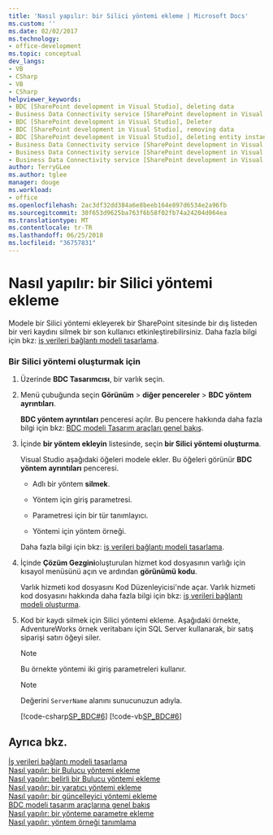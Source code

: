```yaml
---
title: 'Nasıl yapılır: bir Silici yöntemi ekleme | Microsoft Docs'
ms.custom: ''
ms.date: 02/02/2017
ms.technology:
- office-development
ms.topic: conceptual
dev_langs:
- VB
- CSharp
- VB
- CSharp
helpviewer_keywords:
- BDC [SharePoint development in Visual Studio], deleting data
- Business Data Connectivity service [SharePoint development in Visual Studio], Deleter
- BDC [SharePoint development in Visual Studio], Deleter
- BDC [SharePoint development in Visual Studio], removing data
- BDC [SharePoint development in Visual Studio], deleting entity instances
- Business Data Connectivity service [SharePoint development in Visual Studio], deleting entity instances
- Business Data Connectivity service [SharePoint development in Visual Studio], deleting data
- Business Data Connectivity service [SharePoint development in Visual Studio], removing data
author: TerryGLee
ms.author: tglee
manager: douge
ms.workload:
- office
ms.openlocfilehash: 2ac3df32dd384a6e8beeb164e897d6534e2a96fb
ms.sourcegitcommit: 30f653d9625ba763f6b58f02fb74a24204d064ea
ms.translationtype: MT
ms.contentlocale: tr-TR
ms.lasthandoff: 06/25/2018
ms.locfileid: "36757831"
---
```

# <a name="how-to-add-a-deleter-method"></a>Nasıl yapılır: bir Silici yöntemi ekleme
  Modele bir Silici yöntemi ekleyerek bir SharePoint sitesinde bir dış listeden bir veri kaydını silmek bir son kullanıcı etkinleştirebilirsiniz. Daha fazla bilgi için bkz: [iş verileri bağlantı modeli tasarlama](../sharepoint/designing-a-business-data-connectivity-model.md).  
  
### <a name="to-create-a-deleter-method"></a>Bir Silici yöntemi oluşturmak için  
  
1.  Üzerinde **BDC Tasarımcısı**, bir varlık seçin.  
  
2.  Menü çubuğunda seçin **Görünüm** > **diğer pencereler** > **BDC yöntem ayrıntıları**.  
  
     **BDC yöntem ayrıntıları** penceresi açılır. Bu pencere hakkında daha fazla bilgi için bkz: [BDC modeli Tasarım araçları genel bakış](../sharepoint/bdc-model-design-tools-overview.md).  
  
3.  İçinde **bir yöntem ekleyin** listesinde, seçin **bir Silici yöntemi oluşturma**.  
  
     Visual Studio aşağıdaki öğeleri modele ekler. Bu öğeleri görünür **BDC yöntem ayrıntıları** penceresi.  
  
    -   Adlı bir yöntem **silmek**.  
  
    -   Yöntem için giriş parametresi.  
  
    -   Parametresi için bir tür tanımlayıcı.  
  
    -   Yöntemi için yöntem örneği.  
  
     Daha fazla bilgi için bkz: [iş verileri bağlantı modeli tasarlama](../sharepoint/designing-a-business-data-connectivity-model.md).  
  
4.  İçinde **Çözüm Gezgini**oluşturulan hizmet kod dosyasının varlığı için kısayol menüsünü açın ve ardından **görünümü kodu**.  
  
     Varlık hizmeti kod dosyasını Kod Düzenleyicisi'nde açar. Varlık hizmeti kod dosyasını hakkında daha fazla bilgi için bkz: [iş verileri bağlantı modeli oluşturma](../sharepoint/creating-a-business-data-connectivity-model.md).  
  
5.  Kod bir kaydı silmek için Silici yöntemi ekleme. Aşağıdaki örnekte, AdventureWorks örnek veritabanı için SQL Server kullanarak, bir satış siparişi satırı öğeyi siler.  
  
    > [!NOTE]  
    >  Bu örnekte yöntemi iki giriş parametreleri kullanır.  
  
    > [!NOTE]  
    >  Değerini `ServerName` alanını sunucunuzun adıyla.  
  
     [!code-csharp[SP_BDC#6](../sharepoint/codesnippet/CSharp/SP_BDC/bdcmodel1/salesorderdetailservice.cs#6)]
     [!code-vb[SP_BDC#6](../sharepoint/codesnippet/VisualBasic/sp_bdc/bdcmodel1/salesorderdetailservice.vb#6)]  
  
## <a name="see-also"></a>Ayrıca bkz.
 [İş verileri bağlantı modeli tasarlama](../sharepoint/designing-a-business-data-connectivity-model.md)   
 [Nasıl yapılır: bir Bulucu yöntemi ekleme](../sharepoint/how-to-add-a-finder-method.md)   
 [Nasıl yapılır: belirli bir Bulucu yöntemi ekleme](../sharepoint/how-to-add-a-specific-finder-method.md)   
 [Nasıl yapılır: bir yaratıcı yöntemi ekleme](../sharepoint/how-to-add-a-creator-method.md)   
 [Nasıl yapılır: bir güncelleyici yöntemi ekleme](../sharepoint/how-to-add-an-updater-method.md)   
 [BDC modeli tasarım araçlarına genel bakış](../sharepoint/bdc-model-design-tools-overview.md)   
 [Nasıl yapılır: bir yönteme parametre ekleme](../sharepoint/how-to-add-a-parameter-to-a-method.md)   
 [Nasıl yapılır: yöntem örneği tanımlama](../sharepoint/how-to-define-a-method-instance.md)  
  
  
